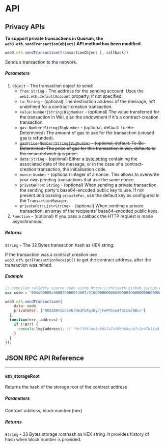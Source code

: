 
# API

## Privacy APIs

__To support private transactions in Quorum, the `web3.eth.sendTransaction(object)` API method has been modified.__

```js
web3.eth.sendTransaction(transactionObject [, callback])
```

Sends a transaction to the network.

##### Parameters

1. `Object` - The transaction object to send:
    - `from`: `String` - The address for the sending account. Uses the `web3.eth.defaultAccount` property, if not specified.
    - `to`: `String` - (optional) The destination address of the message, left undefined for a contract-creation transaction.
    - `value`: `Number|String|BigNumber` - (optional) The value transferred for the transaction in Wei, also the endowment if it's a contract-creation transaction.
    - `gas`: `Number|String|BigNumber` - (optional, default: To-Be-Determined) The amount of gas to use for the transaction (unused gas is refunded).
    - <strike>`gasPrice`: `Number|String|BigNumber` - (optional, default: To-Be-Determined) The price of gas for this transaction in wei, defaults to the mean network gas price.</strike>
    - `data`: `String` - (optional) Either a [byte string](https://github.com/ethereum/wiki/wiki/Solidity,-Docs-and-ABI) containing the associated data of the message, or in the case of a contract-creation transaction, the initialisation code.
    - `nonce`: `Number`  - (optional) Integer of a nonce. This allows to overwrite your own pending transactions that use the same nonce.
    - `privateFrom`: `String`  - (optional) When sending a private transaction, the sending party's base64-encoded public key to use. If not present *and* passing `privateFor`, use the default key as configured in the `TransactionManager`.
    - `privateFor`: `List<String>`  - (optional) When sending a private transaction, an array of the recipients' base64-encoded public keys.
2. `Function` - (optional) If you pass a callback the HTTP request is made asynchronous.

##### Returns

`String` - The 32 Bytes transaction hash as HEX string.

If the transaction was a contract creation use `web3.eth.getTransactionReceipt()` to get the contract address, after the transaction was mined.

##### Example

```js
// compiled solidity source code using https://chriseth.github.io/cpp-ethereum/
var code = "603d80600c6000396000f3007c01000000000000000000000000000000000000000000000000000000006000350463c6888fa18114602d57005b6007600435028060005260206000f3";

web3.eth.sendTransaction({
    data: code,
    privateFor: ["ROAZBWtSacxXQrOe3FGAqJDyJjFePR5ce4TSIzmJ0Bc="]
  },
  function(err, address) {
    if (!err) {
      console.log(address); // "0x7f9fade1c0d57a7af66ab4ead7c2eb7b11a91385"
    }
  }
});
```

## JSON RPC API Reference

***

#### eth_storageRoot

Returns the hash of the storage root of the contract address

##### Parameters

Contract address, block number (hex)

##### Returns

`String` - 33 Bytes storage roothash as HEX string. It provides history of hash when block number is provided.




